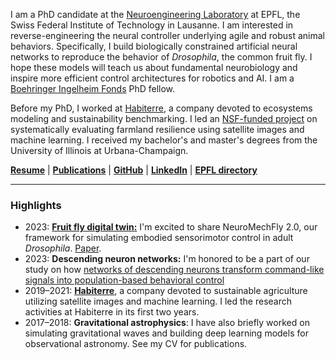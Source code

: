 I am a PhD candidate at the [Neuroengineering Laboratory](https://www.epfl.ch/labs/ramdya-lab/) at EPFL, the Swiss Federal Institute of Technology in Lausanne. I am interested in reverse-engineering the neural controller underlying agile and robust animal behaviors. Specifically, I build biologically constrained artificial neural networks to reproduce the behavior of _Drosophila_, the common fruit fly. I hope these models will teach us about fundamental neurobiology and inspire more efficient control architectures for robotics and AI. I am a [Boehringer Ingelheim Fonds](https://www.bifonds.de/) PhD fellow.

Before my PhD, I worked at [Habiterre](https://www.habiterre.com/), a company devoted to ecosystems modeling and sustainability benchmarking. I led an [NSF-funded project](https://www.nsf.gov/awardsearch/showAward?AWD_ID=2026071) on systematically evaluating farmland resilience using satellite images and machine learning. I received my bachelor's and master's degrees from the University of Illinois at Urbana-Champaign.

**[Resume](/resume.html)** \| **[Publications](/publications.html)** \| **[GitHub](https://github.com/sibocw)** \| **[LinkedIn](https://www.linkedin.com/in/sibo-wang-chen/)** \| **[EPFL directory](https://people.epfl.ch/sibo.wang?lang=en)**

---

### Highlights
- 2023: [**Fruit fly digital twin:**](https://neuromechfly.org/) I'm excited to share NeuroMechFly 2.0, our framework for simulating embodied sensorimotor control in adult _Drosophila_. [Paper](https://www.biorxiv.org/content/10.1101/2023.09.18.556649).
- 2023: **Descending neuron networks:** I'm honored to be a part of our study on how [networks of descending neurons transform command-like signals into population-based behavioral control](https://www.biorxiv.org/content/10.1101/2023.09.11.557103)
- 2019–2021: **[Habiterre](https://www.habiterre.com/)**, a company devoted to sustainable agriculture utilizing satellite images and machine learning. I led the research activities at Habiterre in its first two years.
- 2017–2018: **Gravitational astrophysics**: I have also briefly worked on simulating gravitational waves and building deep learning models for observational astronomy. See my CV for publications.
